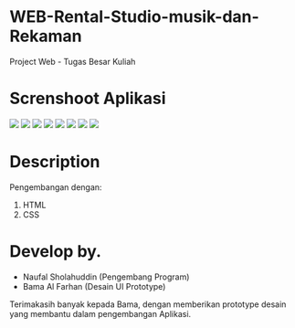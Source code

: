 # WEB-Rental-Studio-musik-dan-Rekaman
Project Web - Tugas Besar Kuliah

# Screnshoot Aplikasi
  <img src="/../main/Screenshoot Aplikasi/1.jpg" name="signup">
  <img src="/../main/Screenshoot Aplikasi/2.jpg" name="login">
  <img src="/../main/Screenshoot Aplikasi/3.jpg" name="menu-utama1">
  <img src="/../main/Screenshoot Aplikasi/4.jpg" name="menu-utama2">
  <img src="/../main/Screenshoot Aplikasi/5.jpg" name="tarif">
  <img src="/../main/Screenshoot Aplikasi/6.jpg" name="booking">
  <img src="/../main/Screenshoot Aplikasi/7.png" name="contact">
  <img src="/../main/Screenshoot Aplikasi/8.png" name="about">
  
# Description
Pengembangan dengan:
1. HTML
2. CSS

# Develop by.
* Naufal Sholahuddin (Pengembang Program)
* Bama Al Farhan (Desain UI Prototype)

Terimakasih banyak kepada Bama, dengan memberikan prototype desain yang membantu dalam pengembangan Aplikasi.

